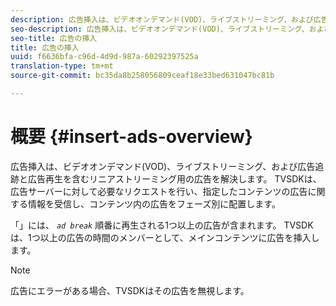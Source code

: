 ```yaml
---
description: 広告挿入は、ビデオオンデマンド(VOD)、ライブストリーミング、および広告追跡と広告再生を含むリニアストリーミング用の広告を解決します。 TVSDKは、広告サーバーに対して必要なリクエストを行い、指定したコンテンツの広告に関する情報を受信し、コンテンツ内の広告をフェーズ別に配置します。
seo-description: 広告挿入は、ビデオオンデマンド(VOD)、ライブストリーミング、および広告追跡と広告再生を含むリニアストリーミング用の広告を解決します。 TVSDKは、広告サーバーに対して必要なリクエストを行い、指定したコンテンツの広告に関する情報を受信し、コンテンツ内の広告をフェーズ別に配置します。
seo-title: 広告の挿入
title: 広告の挿入
uuid: f6636bfa-c96d-4d9d-987a-60292397525a
translation-type: tm+mt
source-git-commit: bc35da8b258056809ceaf18e33bed631047bc81b

---
```



# 概要 {#insert-ads-overview}

広告挿入は、ビデオオンデマンド(VOD)、ライブストリーミング、および広告追跡と広告再生を含むリニアストリーミング用の広告を解決します。 TVSDKは、広告サーバーに対して必要なリクエストを行い、指定したコンテンツの広告に関する情報を受信し、コンテンツ内の広告をフェーズ別に配置します。

「」には、 *`ad break`* 順番に再生される1つ以上の広告が含まれます。 TVSDKは、1つ以上の広告の時間のメンバーとして、メインコンテンツに広告を挿入します。

>[!NOTE]
>
>広告にエラーがある場合、TVSDKはその広告を無視します。